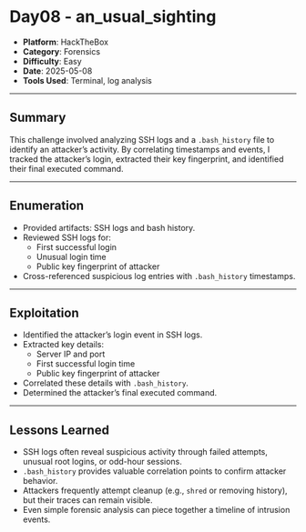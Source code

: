 # Day08 - an_usual_sighting

- **Platform**: HackTheBox  
- **Category**: Forensics  
- **Difficulty**: Easy  
- **Date**: 2025-05-08  
- **Tools Used**: Terminal, log analysis  

---

## Summary
This challenge involved analyzing SSH logs and a `.bash_history` file to identify an attacker’s activity. By correlating timestamps and events, I tracked the attacker’s login, extracted their key fingerprint, and identified their final executed command.

---

## Enumeration
- Provided artifacts: SSH logs and bash history.  
- Reviewed SSH logs for:  
  - First successful login  
  - Unusual login time  
  - Public key fingerprint of attacker  
- Cross-referenced suspicious log entries with `.bash_history` timestamps.  

---

## Exploitation
- Identified the attacker’s login event in SSH logs.  
- Extracted key details:  
  - Server IP and port  
  - First successful login time  
  - Public key fingerprint of attacker  
- Correlated these details with `.bash_history`.  
- Determined the attacker’s final executed command.  

---

## Lessons Learned
- SSH logs often reveal suspicious activity through failed attempts, unusual root logins, or odd-hour sessions.  
- `.bash_history` provides valuable correlation points to confirm attacker behavior.  
- Attackers frequently attempt cleanup (e.g., `shred` or removing history), but their traces can remain visible.  
- Even simple forensic analysis can piece together a timeline of intrusion events.  
